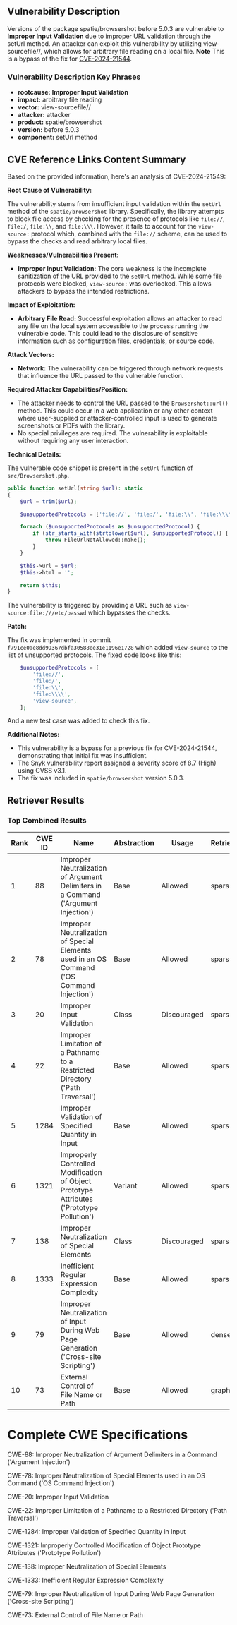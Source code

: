 ## Vulnerability Description
Versions of the package spatie/browsershot before 5.0.3 are vulnerable to **Improper Input Validation** due to improper URL validation through the setUrl method. An attacker can exploit this vulnerability by utilizing view-sourcefile//, which allows for arbitrary file reading on a local file. **Note** This is a bypass of the fix for [CVE-2024-21544](https//security.snyk.io/vuln/SNYK-PHP-SPATIEBROWSERSHOT-8496745).

### Vulnerability Description Key Phrases
- **rootcause:** **Improper Input Validation**
- **impact:** arbitrary file reading
- **vector:** view-sourcefile//
- **attacker:** attacker
- **product:** spatie/browsershot
- **version:** before 5.0.3
- **component:** setUrl method

## CVE Reference Links Content Summary
Based on the provided information, here's an analysis of CVE-2024-21549:

**Root Cause of Vulnerability:**

The vulnerability stems from insufficient input validation within the `setUrl` method of the `spatie/browsershot` library. Specifically, the library attempts to block file access by checking for the presence of protocols like `file://`, `file:/`, `file:\\`, and `file:\\\`. However, it fails to account for the `view-source:` protocol which, combined with the `file://` scheme, can be used to bypass the checks and read arbitrary local files.

**Weaknesses/Vulnerabilities Present:**

*   **Improper Input Validation:** The core weakness is the incomplete sanitization of the URL provided to the `setUrl` method. While some file protocols were blocked, `view-source:` was overlooked. This allows attackers to bypass the intended restrictions.

**Impact of Exploitation:**

*   **Arbitrary File Read:** Successful exploitation allows an attacker to read any file on the local system accessible to the process running the vulnerable code. This could lead to the disclosure of sensitive information such as configuration files, credentials, or source code.

**Attack Vectors:**

*   **Network:** The vulnerability can be triggered through network requests that influence the URL passed to the vulnerable function.

**Required Attacker Capabilities/Position:**

*   The attacker needs to control the URL passed to the `Browsershot::url()` method. This could occur in a web application or any other context where user-supplied or attacker-controlled input is used to generate screenshots or PDFs with the library.
*   No special privileges are required. The vulnerability is exploitable without requiring any user interaction.

**Technical Details:**

The vulnerable code snippet is present in the `setUrl` function of `src/Browsershot.php`.

```php
public function setUrl(string $url): static
{
    $url = trim($url);

    $unsupportedProtocols = ['file://', 'file:/', 'file:\\', 'file:\\\\'];

    foreach ($unsupportedProtocols as $unsupportedProtocol) {
        if (str_starts_with(strtolower($url), $unsupportedProtocol)) {
            throw FileUrlNotAllowed::make();
        }
    }

    $this->url = $url;
    $this->html = '';

    return $this;
}
```

The vulnerability is triggered by providing a URL such as `view-source:file:///etc/passwd` which bypasses the checks.

**Patch:**

The fix was implemented in commit `f791ce0ae8dd99367dbfa30588ee31e1196e1728` which added `view-source` to the list of unsupported protocols. The fixed code looks like this:

```php
    $unsupportedProtocols = [
        'file://',
        'file:/',
        'file:\\',
        'file:\\\\',
        'view-source',
    ];
```
And a new test case was added to check this fix.

**Additional Notes:**

*   This vulnerability is a bypass for a previous fix for CVE-2024-21544, demonstrating that initial fix was insufficient.
*   The Snyk vulnerability report assigned a severity score of 8.7 (High) using CVSS v3.1.
*   The fix was included in `spatie/browsershot` version 5.0.3.

## Retriever Results

### Top Combined Results

| Rank | CWE ID | Name | Abstraction | Usage  | Retrievers | Individual Scores |
|------|--------|------|-------------|-------|------------|-------------------|
| 1 | 88 | Improper Neutralization of Argument Delimiters in a Command ('Argument Injection') | Base | Allowed | sparse | 0.395 |
| 2 | 78 | Improper Neutralization of Special Elements used in an OS Command ('OS Command Injection') | Base | Allowed | sparse | 0.374 |
| 3 | 20 | Improper Input Validation | Class | Discouraged | sparse | 0.363 |
| 4 | 22 | Improper Limitation of a Pathname to a Restricted Directory ('Path Traversal') | Base | Allowed | sparse | 0.362 |
| 5 | 1284 | Improper Validation of Specified Quantity in Input | Base | Allowed | sparse | 0.356 |
| 6 | 1321 | Improperly Controlled Modification of Object Prototype Attributes ('Prototype Pollution') | Variant | Allowed | sparse | 0.353 |
| 7 | 138 | Improper Neutralization of Special Elements | Class | Discouraged | sparse | 0.353 |
| 8 | 1333 | Inefficient Regular Expression Complexity | Base | Allowed | sparse | 0.343 |
| 9 | 79 | Improper Neutralization of Input During Web Page Generation ('Cross-site Scripting') | Base | Allowed | dense | 0.581 |
| 10 | 73 | External Control of File Name or Path | Base | Allowed | graph | 0.003 |



# Complete CWE Specifications

CWE-88: Improper Neutralization of Argument Delimiters in a Command ('Argument Injection')

CWE-78: Improper Neutralization of Special Elements used in an OS Command ('OS Command Injection')

CWE-20: Improper Input Validation

CWE-22: Improper Limitation of a Pathname to a Restricted Directory ('Path Traversal')

CWE-1284: Improper Validation of Specified Quantity in Input

CWE-1321: Improperly Controlled Modification of Object Prototype Attributes ('Prototype Pollution')

CWE-138: Improper Neutralization of Special Elements

CWE-1333: Inefficient Regular Expression Complexity

CWE-79: Improper Neutralization of Input During Web Page Generation ('Cross-site Scripting')

CWE-73: External Control of File Name or Path
